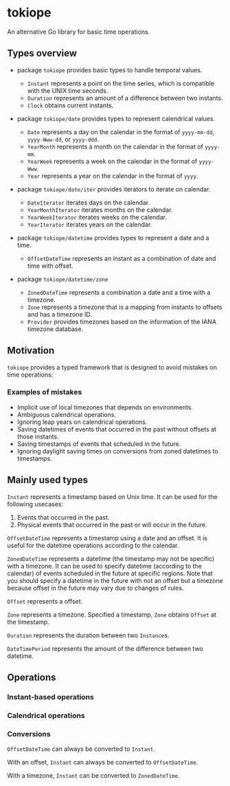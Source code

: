 # tokiope

An alternative Go library for basic time operations.


## Types overview

- package `tokiope` provides basic types to handle temporal values.
    - `Instant` represents a point on the time series, which is compatible with the UNIX time seconds.
    - `Duration` represents an amount of a difference between two instants.
    - `Clock` obtains current instants.

- package `tokiope/date` provides types to represent calendrical values.
    - `Date` represents a day on the calendar in the format of `yyyy-mm-dd`, `yyyy-Www-dd`, or `yyyy-ddd`.
    - `YearMonth` represents a month on the calendar in the format of `yyyy-mm`.
    - `YearWeek` represents a week on the calendar in the format of `yyyy-Www`.
    - `Year` represents a year on the calendar in the format of `yyyy`.

- package `tokiope/date/iter` provides iterators to iterate on calendar.
    - `DateIterator` iterates days on the calendar.
    - `YearMonthIterator` iterates months on the calendar.
    - `YearWeekIterator` iterates weeks on the calendar.
    - `YearIterator` iterates years on the calendar.

- package `tokiope/datetime` provides types to represent a date and a time.
    - `OffsetDateTime` represents an instant as a combination of date and time with offset.

- package `tokiope/datetime/zone`
    - `ZonedDateTime` represents a combination a date and a time with a timezone.
    - `Zone` represents a timezone that is a mapping from instants to offsets and has a timezone ID.
    - `Provider` provides timezones based on the information of the IANA timezone database.


## Motivation

`tokiope` provides a typed framework that is designed to avoid mistakes on time operations:

### Examples of mistakes

- Implicit use of local timezones that depends on environments.
- Ambiguous calendrical operations.
- Ignoring leap years on calendrical operations.
- Saving datetimes of events that occurred in the past without offsets at those instants.
- Saving timestamps of events that scheduled in the future.
- Ignoring daylight saving times on conversions from zoned datetimes to timestamps.


## Mainly used types

`Instant` represents a timestamp based on Unix time.
It can be used for the following usecases:

1. Events that occurred in the past.
2. Physical events that occurred in the past or will occur in the future.

`OffsetDateTime` represents a timestamp using a date and an offset.
It is useful for the datetime operations according to the calendar.

`ZonedDateTime` represents a datetime (the timestamp may not be specific) with a timezone.
It can be used to specify datetime (according to the calendar) of events scheduled in the future at specific regions.
Note that you should specify a datetime in the future with not an offset but a timezone because offset in the future may
vary due to changes of rules.

`Offset` represents a offset.

`Zone` represents a timezone. Specified a timestamp, `Zone` obtains `Offset` at the timestamp.

`Duration` represents the duration between two `Instance`s.

`DateTimePeriod` represents the amount of the difference between two datetime.


## Operations

### Instant-based operations



### Calendrical operations



### Conversions

`OffsetDateTime` can always be converted to `Instant`.

With an offset, `Instant` can always be converted to `OffsetDateTime`.

With a timezone, `Instant` can be converted to `ZonedDateTime`.
